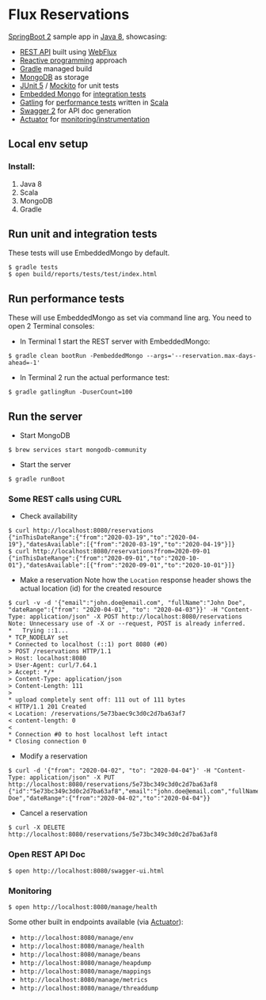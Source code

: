 # Flux Reservations

[SpringBoot 2](https://spring.io/projects/spring-boot) sample app in [Java 8](https://docs.oracle.com/javase/8/docs/api/), showcasing:

* [REST API](https://en.wikipedia.org/wiki/Representational_state_transfer) built using [WebFlux](https://docs.spring.io/spring/docs/current/spring-framework-reference/web-reactive.html)
* [Reactive programming](https://en.wikipedia.org/wiki/Reactive_programming) approach
* [Gradle](https://gradle.org) managed build
* [MongoDB](https://www.mongodb.com) as storage
* [JUnit 5](https://junit.org/junit5/) / [Mockito](https://github.com/mockito/mockito) for unit tests
* [Embedded Mongo](https://github.com/flapdoodle-oss/de.flapdoodle.embed.mongo) for [integration tests](https://martinfowler.com/bliki/IntegrationTest.html)
* [Gatling](https://gatling.io) for [performance tests](https://en.wikipedia.org/wiki/Software_performance_testing) written in [Scala](https://www.scala-lang.org)
* [Swagger 2](https://swagger.io) for API doc generation
* [Actuator](https://docs.spring.io/spring-boot/docs/current/reference/html/production-ready-features.html) for [monitoring/instrumentation](https://en.wikipedia.org/wiki/Instrumentation_(computer_programming)) 

## Local env setup

### Install:

1. Java 8
2. Scala
3. MongoDB
4. Gradle

## Run unit and integration tests
These tests will use EmbeddedMongo by default.
```
$ gradle tests
$ open build/reports/tests/test/index.html
```

##  Run performance tests
These will use EmbeddedMongo as set via command line arg.
You need to open 2 Terminal consoles:
* In Terminal 1 start the REST server with EmbeddedMongo:
```
$ gradle clean bootRun -PembeddedMongo --args='--reservation.max-days-ahead=-1' 
```
* In Terminal 2 run the actual performance test:
```
$ gradle gatlingRun -DuserCount=100 
```

## Run the server
* Start MongoDB
```
$ brew services start mongodb-community
```
* Start the server
```
$ gradle runBoot
```
### Some REST calls using CURL
* Check availability
```
$ curl http://localhost:8080/reservations
{"inThisDateRange":{"from":"2020-03-19","to":"2020-04-19"},"datesAvailable":[{"from":"2020-03-19","to":"2020-04-19"}]}
$ curl http://localhost:8080/reservations?from=2020-09-01
{"inThisDateRange":{"from":"2020-09-01","to":"2020-10-01"},"datesAvailable":[{"from":"2020-09-01","to":"2020-10-01"}]}
```
* Make a reservation
Note how the `Location` response header shows the actual location (id) for the created resource
```
$ curl -v -d '{"email":"john.doe@email.com", "fullName":"John Doe", "dateRange":{"from": "2020-04-01", "to": "2020-04-03"}}' -H "Content-Type: application/json" -X POST http://localhost:8080/reservations
Note: Unnecessary use of -X or --request, POST is already inferred.
*   Trying ::1...
* TCP_NODELAY set
* Connected to localhost (::1) port 8080 (#0)
> POST /reservations HTTP/1.1
> Host: localhost:8080
> User-Agent: curl/7.64.1
> Accept: */*
> Content-Type: application/json
> Content-Length: 111
> 
* upload completely sent off: 111 out of 111 bytes
< HTTP/1.1 201 Created
< Location: /reservations/5e73baec9c3d0c2d7ba63af7
< content-length: 0
< 
* Connection #0 to host localhost left intact
* Closing connection 0
```
* Modify a reservation
```
$ curl -d '{"from": "2020-04-02", "to": "2020-04-04"}' -H "Content-Type: application/json" -X PUT http://localhost:8080/reservations/5e73bc349c3d0c2d7ba63af8
{"id":"5e73bc349c3d0c2d7ba63af8","email":"john.doe@email.com","fullName":"John Doe","dateRange":{"from":"2020-04-02","to":"2020-04-04"}}
```
* Cancel a reservation
```
$ curl -X DELETE http://localhost:8080/reservations/5e73bc349c3d0c2d7ba63af8
```
### Open REST API Doc
```
$ open http://localhost:8080/swagger-ui.html
```
### Monitoring
```
$ open http://localhost:8080/manage/health
```
Some other built in endpoints available (via [Actuator](https://docs.spring.io/spring-boot/docs/2.0.x/actuator-api/html/)):
* `http://localhost:8080/manage/env`
* `http://localhost:8080/manage/health`
* `http://localhost:8080/manage/beans`
* `http://localhost:8080/manage/heapdump`
* `http://localhost:8080/manage/mappings`
* `http://localhost:8080/manage/metrics`
* `http://localhost:8080/manage/threaddump`



